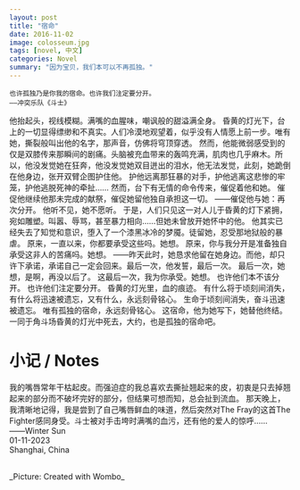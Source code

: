 ```yaml
---
layout: post
title: "宿命"
date: 2016-11-02
image: colosseum.jpg
tags: [novel, 中文]
categories: Novel
summary: "因为宝贝，我们本可以不再孤独。"
---
```

```
也许孤独乃是你我的宿命。也许我们注定要分开。
——冲突乐队《斗士》
```


他抬起头，视线模糊。满嘴的血腥味，嘲讽般的甜溢满全身。
昏黄的灯光下，台上的一切显得缥缈和不真实。人们冷漠地观望着，似乎没有人情愿上前一步。唯有她，撕裂般叫出他的名字，那声音，仿佛将穹顶穿透。
然而，他能微弱感受到的仅是双膝传来那瞬间的剧痛。头脑被充血带来的轰鸣充满，肌肉也几乎麻木。所以，他没发觉她在狂奔，他没发觉她双目迸出的泪水，他无法发觉，此刻，她跪倒在他身边，张开双臂企图护住他。
护他远离那狂暴的对手，护他逃离这悲惨的牢笼，护他逃脱死神的牵扯……
然而，台下有无情的命令传来，催促着他和她。
催促他继续他那未完成的献祭，催促她留他独自承担这一切。
——催促他与她：再次分开。
他听不见，她不愿听。
于是，人们只见这一对人儿于昏黄的灯下紧拥，宛如雕塑。叫嚣、辱骂，甚至暴力相向……但她未曾放开她怀中的他。
他其实已经失去了知觉和意识，堕入了一个漆黑冰冷的梦魇。徒留她，忍受那地狱般的暴虐。
原来，一直以来，你都要承受这些吗。她想。
原来，你与我分开是准备独自承受这非人的苦痛吗。她想。
——昨天此时，她恳求他留在她身边。而他，却只许下承诺，承诺自己一定会回来。最后一次，他发誓，最后一次。
最后一次，她想，是啊，再没以后了。
这最后一次，我为你承受。她想。
也许他们本不该分开。
也许他们注定要分开。
昏黄的灯光里，血的痕迹。
有什么将于顷刻间消失，有什么将迅速被遗忘，又有什么，永远刻骨铭心。
生命于顷刻间消失，奋斗迅速被遗忘。
唯有孤独的宿命，永远刻骨铭心。
这宿命，他为她写下，她替他终结。
一同于角斗场昏黄的灯光中死去，大约，也是孤独的宿命吧。
<br/>
# 小记 / Notes
我的嘴唇常年干枯起皮。而强迫症的我总喜欢去撕扯翘起来的皮，初衷是只去掉翘起来的部分而不破坏完好的部分，但结果可想而知，总会扯到流血。
那天晚上，我清晰地记得，我是尝到了自己嘴唇鲜血的味道，然后突然对The Fray的这首The Fighter感同身受。斗士被对手击垮时满嘴的血污，还有他的爱人的惊呼……
<br/>
——Winter Sun    
01-11-2023    
Shanghai, China

<br/>
_Picture: Created with Wombo_